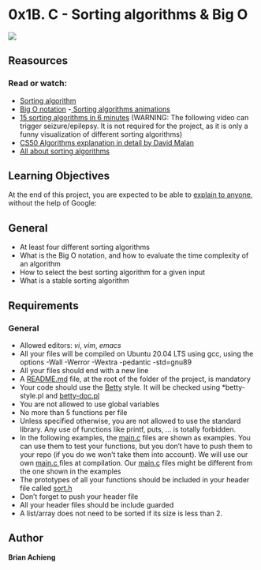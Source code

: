 # 0x1B. C - Sorting algorithms & Big O


![](https://s3.amazonaws.com/intranet-projects-files/holbertonschool-low_level_programming/248/willy-wonka.png)



## Reasources

### Read or watch:

- [Sorting algorithm](https://intranet.alxswe.com/rltoken/-j5MKLBlzZAC2RfJ5DTBIg)
- [Big O notation](https://intranet.alxswe.com/rltoken/WRvrE2BaNVQFssHiUATTrw)
-[ Sorting algorithms animations](https://intranet.alxswe.com/rltoken/ol0P7NbYVb5R31iOv4Q40A)
- [15 sorting algorithms in 6 minutes](https://intranet.alxswe.com/rltoken/_I0aEvhfJ66Xyob6dd9Utw) (WARNING: The following video can trigger seizure/epilepsy. It is not required for the project, as it is only a funny visualization of different sorting algorithms)
- [CS50 Algorithms explanation in detail by David Malan](https://intranet.alxswe.com/rltoken/Ea93HeEYuNkOL7sGb6zzGg)
- [All about sorting algorithms](https://intranet.alxswe.com/rltoken/21X_eaj5RGcLIL9mZv2sqw)


## Learning Objectives
At the end of this project, you are expected to be able to [explain to anyone](https://intranet.alxswe.com/rltoken/b-QhraVUoSGmQ1C4QfNoFw), without the help of Google:

## General
- At least four different sorting algorithms
- What is the Big O notation, and how to evaluate the time complexity of an algorithm
- How to select the best sorting algorithm for a given input
- What is a stable sorting algorithm

## Requirements
### General
- Allowed editors: *vi*, *vim*, *emacs*
- All your files will be compiled on Ubuntu 20.04 LTS using gcc, using the options -Wall -Werror -Wextra -pedantic -std=gnu89
- All your files should end with a new line
- A [README.md]() file, at the root of the folder of the project, is mandatory
- Your code should use the [Betty]() style. It will be checked using *betty-style.pl and [betty-doc.pl]()
- You are not allowed to use global variables
- No more than 5 functions per file
- Unless specified otherwise, you are not allowed to use the standard library. Any use of functions like printf, puts, … is totally forbidden.
- In the following examples, the [main.c]() files are shown as examples. You can use them to test your functions, but you don’t have to push them to your repo (if you do we won’t take them into account). We will use our own [main.c ]()files at compilation. Our [main.c]() files might be different from the one shown in the examples
- The prototypes of all your functions should be included in your header file called [sort.h]()
- Don’t forget to push your header file
- All your header files should be include guarded
- A list/array does not need to be sorted if its size is less than 2.

## Author

**Brian Achieng**